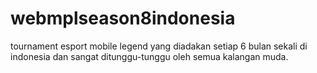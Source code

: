 # webmplseason8indonesia
tournament esport mobile legend yang diadakan setiap 6 bulan sekali di indonesia dan sangat ditunggu-tunggu oleh semua kalangan muda.
